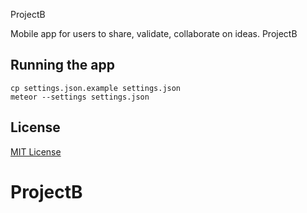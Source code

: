 ProjectB

Mobile app for users to share, validate, collaborate on ideas. ProjectB


## Running the app

```
cp settings.json.example settings.json
meteor --settings settings.json
```
## License
[MIT License](https://github.com/meteoric/meteorhunt/blob/master/LICENSE)
# ProjectB
